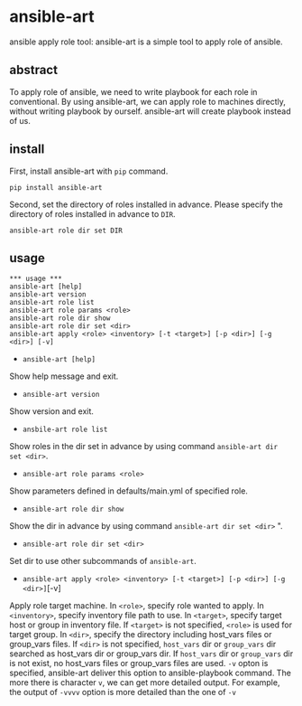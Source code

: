 # ansible-art
ansible apply role tool: ansible-art is a simple tool to apply role of ansible.

## abstract
To apply role of ansible, we need to write playbook for each role in conventional. By using ansible-art, we can apply role to machines directly, without writing playbook by ourself. ansible-art will create playbook instead of us.

## install
First, install ansible-art with `pip` command.
```
pip install ansible-art
```
Second, set the directory of roles installed in advance. Please specify the directory of roles installed in advance to `DIR`.
```
ansible-art role dir set DIR
```

## usage
```
*** usage ***
ansible-art [help]
ansible-art version
ansible-art role list
ansible-art role params <role>
ansible-art role dir show
ansible-art role dir set <dir>
ansible-art apply <role> <inventory> [-t <target>] [-p <dir>] [-g <dir>] [-v]
```

- `ansible-art [help]`

 Show help message and exit.

- `ansible-art version`

 Show version and exit.

- `ansbile-art role list`

 Show roles in the dir set in advance by using command `ansible-art dir set <dir>`.

- `ansible-art role params <role>`

 Show parameters defined in defaults/main.yml of specified role.

- `ansible-art role dir show`

 Show the dir in advance by using command `ansible-art dir set <dir>` ".

- `ansible-art role dir set <dir>`

 Set dir to use other subcommands of `ansible-art`.

- `ansible-art apply <role> <inventory> [-t <target>] [-p <dir>] [-g <dir>]`[-v]

 Apply role target machine. In `<role>`, specify role wanted to apply. In `<inventory>`, specify inventory file path to use. In `<target>`, specify target host or group in inventory file. If `<target>` is not specified, `<role>` is used for target group. In `<dir>`, specify the directory including host_vars files or group_vars files. If `<dir>` is not specified, `host_vars` dir or `group_vars` dir searched as host_vars dir or group_vars dir. If `host_vars` dir or `group_vars` dir is not exist, no host_vars files or group_vars files are used. `-v` opton is specified, ansible-art deliver this option to ansible-playbook command. The more there is character `v`, we can get more detailed output. For example, the output of `-vvvv` option is more detailed than the one of `-v`
